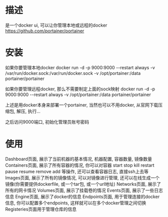 # 描述 #
是一个docker ui, 可以让你管理本地或远程的docker
https://github.com/portainer/portainer

# 安装 #
如果你要管理本地docker
docker run -d -p 9000:9000 --restart always -v /var/run/docker.sock:/var/run/docker.sock -v /opt/portainer:/data portainer/portainer

如果你要管理远程docker, 那么不需要制定上面的sock映射
docker run -d -p 9000:9000 --restart always -v /opt/portainer:/data portainer/portainer

上述是用docker本身来部署一个portainer, 当然也可以不用docker, 从官网下载压缩包, 解压, 执行...

之后访问9000端口, 初始化管理员账号密码

# 使用 #
Dashboard页面, 展示了当前机器的基本情况, 机器配置, 容器数量, 镜像数量
Containers页面, 展示了所有容器的情况, 你可以对容器 start stop kill restart pause resume remove add 等操作, 还可以查看容器日志, 直接ssh上去等
Images页面, 展示了所有的镜像情况, 可以对镜像进行管理, 还可以在线生成一个镜像(你需要提供dockerfile, 或一个tar包, 或一个url地址)
Networks页面, 展示了所有的网卡情况
Volumes页面, 展示了挂载卷的情况
Events页面, 展示了一些日志信息
Engine页面, 展示了docker的信息
Endpoints页面, 用于管理连接的docker信息, 你可以配置多个endpoints, 这样就可以在多个docker管理之间切换
Registeries页面用于管理仓库的信息

